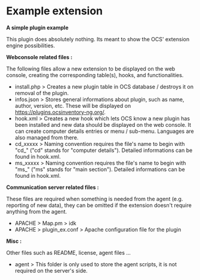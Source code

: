 # Example extension

**A simple plugin example**

This plugin does absolutely nothing. Its meant to show the OCS' extension engine possibilities.

**Webconsole related files :**

The following files allow a new extension to be displayed on the web console, creating the corresponding table(s), hooks, and functionalities.

* install.php > Creates a new plugin table in OCS database / destroys it on removal of the plugin.
* infos.json > Stores general informations about plugin, such as name, author, version, etc. These will be displayed on https://plugins.ocsinventory-ng.org/.
* hook.xml > Creates a new hook which lets OCS know a new plugin has been installed and new data should be displayed on the web console. It can create computer details entries or menu / sub-menu. Languages are also managed from there.
* cd_xxxxx > Naming convention requires the file's name to begin with "cd_" ("cd" stands for "computer details"). Detailed informations can be found in hook.xml.
* ms_xxxxx > Naming convention requires the file's name to begin with "ms_" ("ms" stands for "main section"). Detailed informations can be found in hook.xml.


**Communication server related files :**

These files are required when something is needed from the agent (e.g. reporting of new data), they can be omitted if the extension doesn't require anything from the agent.

* APACHE > Map.pm > idk
* APACHE > plugin_ex.conf > Apache configuration file for the plugin

**Misc :** 

Other files such as README, license, agent files ...

* agent > This folder is only used to store the agent scripts, it is not required on the server's side. 

